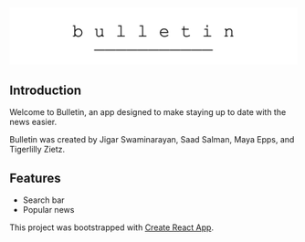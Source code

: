 
![bulletin logo](public/bulletin_logo.png)


## Introduction

Welcome to Bulletin, an app designed to make staying up to date with the news easier.

Bulletin was created by Jigar Swaminarayan, Saad Salman, Maya Epps, and Tigerlilly Zietz.


## Features

- Search bar
- Popular news



This project was bootstrapped with [Create React App](https://github.com/facebook/create-react-app).
